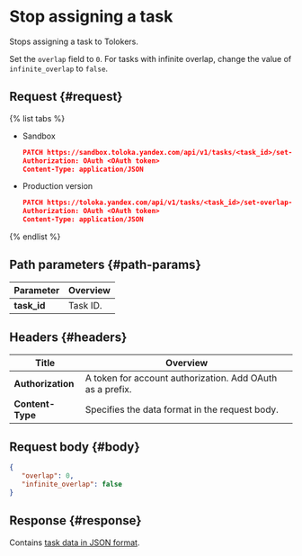 # Stop assigning a task

Stops assigning a task to Tolokers.

Set the `overlap` field to `0`. For tasks with infinite overlap, change the value of `infinite_overlap` to `false`.

## Request {#request}

{% list tabs %}

- Sandbox

   ```json
   PATCH https://sandbox.toloka.yandex.com/api/v1/tasks/<task_id>/set-overlap-or-min
   Authorization: OAuth <OAuth token>
   Content-Type: application/JSON
   ```

- Production version

   ```json
   PATCH https://toloka.yandex.com/api/v1/tasks/<task_id>/set-overlap-or-min
   Authorization: OAuth <OAuth token>
   Content-Type: application/JSON
   ```

{% endlist %}

## Path parameters {#path-params}

Parameter | Overview
----- | -----
**task_id** | Task ID.


## Headers {#headers}

Title | Overview
----- | -----
**Authorization** | A token for account authorization. Add OAuth as a prefix.
**Content-Type** | Specifies the data format in the request body.


## Request body {#body}

```json
{
   "overlap": 0,
   "infinite_overlap": false
}
```

## Response {#response}

Contains [task data in JSON format](create-task.md#body).


